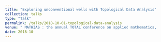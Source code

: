 ```yaml
---
title: "Exploring unconventional wells with Topological Data Analysis"
collection: talks
type: "Talk"
permalink: /talks/2018-10-01-topological-data-analysis
venue: " MATHIAS : the annual TOTAL conference on applied mathematics, scientific computing, data science and Artificial Intelligence"
date: 2018-10
---
```

